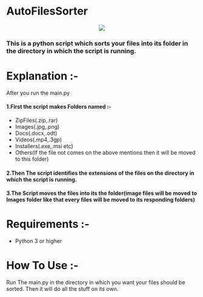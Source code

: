 #                      AutoFilesSorter

<p align="center"><img src="https://i.imgur.com/eizY6Fi.png"/></p>

<h3>This is a python script which sorts your files into its folder in the directory in which the script is running.</h3>

# Explanation :-
After you run the main.py
<h4>1.First the script makes Folders named :-</h4>

- ZipFiles(.zip,.rar)
- Images(.jpg,.png)
- Docs(.docx,.odt)
- Videos(.mp4,.3gp)
- Installers(.exe,.msi etc) 
- Others(If the file not comes on the above mentions then it will be moved to this folder)

<h4>2.Then The script identifies the extensions of the files on the directory in which the script is running.</h4>
<h4>3.The Script moves the files into its the folder(image files will be moved to Images folder like that every files will be moved to its responding folders)

# Requirements :-
- Python 3 or higher 

# How To Use :-

Run The main.py in the directory in which you want your files should be sorted. Then it will do all the stuff on its own.


